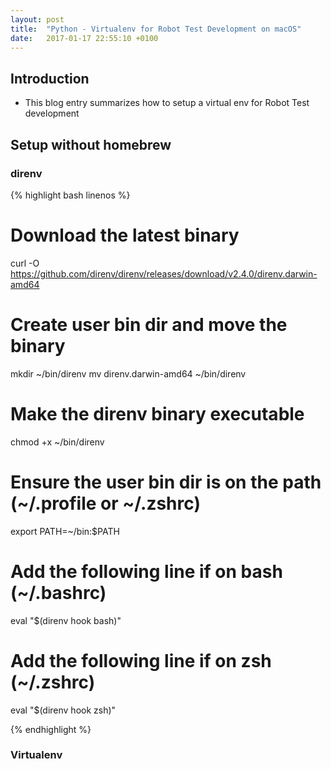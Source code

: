 ```yaml
---
layout: post
title:  "Python - Virtualenv for Robot Test Development on macOS"
date:   2017-01-17 22:55:10 +0100
---
```


## Introduction

* This blog entry summarizes how to setup a virtual env for Robot Test development

## Setup without homebrew

### direnv

{% highlight bash linenos %}
# Download the latest binary
curl -O https://github.com/direnv/direnv/releases/download/v2.4.0/direnv.darwin-amd64

# Create user bin dir and move the binary
mkdir ~/bin/direnv
mv direnv.darwin-amd64 ~/bin/direnv

# Make the direnv binary executable
chmod +x ~/bin/direnv

# Ensure the user bin dir is on the path (~/.profile or ~/.zshrc)
export PATH=~/bin:$PATH

# Add the following line if on bash (~/.bashrc)
eval "$(direnv hook bash)"

# Add the following line if on zsh (~/.zshrc)
eval "$(direnv hook zsh)"

{% endhighlight %}

### Virtualenv

